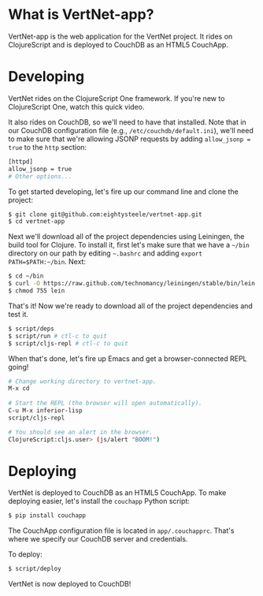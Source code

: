 # What is VertNet-app?

VertNet-app is the web application for the VertNet project. It rides on ClojureScript and is deployed to CouchDB as an HTML5 CouchApp. 

# Developing

VertNet rides on the ClojureScript One framework. If you're new to ClojureScript One, watch this quick video. 

It also rides on CouchDB, so we'll need to have that installed. Note that in our CouchDB configuration file (e.g., `/etc/couchdb/default.ini`), we'll need to make sure that we're allowing JSONP requests by adding `allow_jsonp = true` to the `http` section:

```bash
[httpd]
allow_jsonp = true
# Other options...
```

To get started developing, let's fire up our command line and clone the project:

```bash
$ git clone git@github.com:eightysteele/vertnet-app.git
$ cd vertnet-app
```

Next we'll download all of the project dependencies using Leiningen, the build tool for Clojure. To install it, first let's  make sure that we have a `~/bin` directory on our path by editing `~.bashrc` and adding `export PATH=$PATH:~/bin`. Next:

```bash
$ cd ~/bin 
$ curl -O https://raw.github.com/technomancy/leiningen/stable/bin/lein
$ chmod 755 lein
```

That's it! Now we're ready to download all of the project dependencies and test it.

```bash
$ script/deps
$ script/run # ctl-c to quit
$ script/cljs-repl # ctl-c to quit
```

When that's done, let's fire up Emacs and get a browser-connected REPL going!

```bash
# Change working directory to vertnet-app.
M-x cd
 
# Start the REPL (the browser will open automatically).
C-u M-x inferior-lisp
script/cljs-repl 

# You should see an alert in the browser.
ClojureScript:cljs.user> (js/alert "BOOM!") 
```

# Deploying

VertNet is deployed to CouchDB as an HTML5 CouchApp. To make deploying easier, let's install the `couchapp` Python script:

```bash
$ pip install couchapp
```

The CouchApp configuration file is located in `app/.couchapprc`. That's where we specify our CouchDB server and credentials.

To deploy:

```bash
$ script/deploy
```

VertNet is now deployed to CouchDB!

